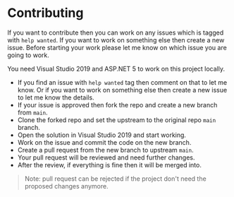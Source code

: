 # Contributing
If you want to contribute then you can work on any issues which is tagged with `help wanted`. If you want to work on something else then create a new issue. 
Before starting your work please let me know on which issue you are going to work.

You need Visual Studio 2019 and ASP.NET 5 to work on this project locally.

- If you find an issue with `help wanted` tag then comment on that to let me know. Or if you want to work
on something else then create a new issue to let me know the details.
- If your issue is approved then fork the repo and create a new branch from `main`.
- Clone the forked repo and set the upstream to the original repo `main` branch.
- Open the solution in Visual Studio 2019 and start working.
- Work on the issue and commit the code on the new branch.
- Create a pull request from the new branch to upstream `main`.
- Your pull request will be reviewed and need further changes.
- After the review, if everything is fine then it will be merged into.

> Note: pull request can be rejected if the project don't need the proposed changes anymore.

